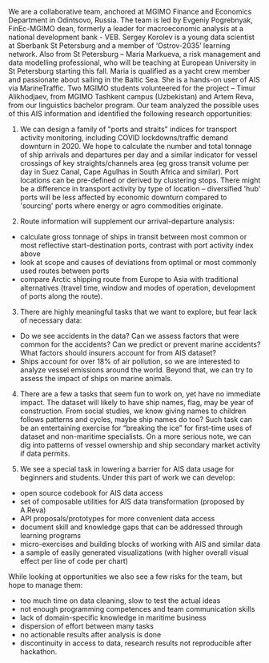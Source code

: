 We are a collaborative team, anchored at MGIMO Finance and Economics Department in Odintsovo, Russia. The team is led by Evgeniy Pogrebnyak, FinEc-MGIMO dean, formerly a leader for macroeconomic analysis at a national development bank - VEB. Sergey Korolev is a young data scientist at Sberbank St Petersburg and a member of ‘Ostrov-2035’ learning network. Also from St Petersburg – Maria Markueva, a risk management and data modelling professional, who will be teaching at European University in St Petersburg starting this fall. Maria is qualified as a yacht crew member and passionate about sailing in the Baltic Sea. She is a hands-on user of AIS via MarineTraffic.
Two MGIMO students volunteered for the project – Timur Alikhodjaev, from MGIMO Tashkent campus (Uzbekistan) and Artem Reva, from our linguistics bachelor program.
Our team analyzed the possible uses of this AIS information and identified the following research opportunities:

1. We can design a family of "ports and straits" indices for transport activity monitoring, including COVID lockdowns/traffic demand downturn in 2020.
We hope to calculate the number and total tonnage of ship arrivals and departures per day and a similar indicator for vessel crossings of key straights/channels area (eg gross transit volume per day in Suez Canal, Cape Agulhas in South Africa and similar). Port locations can be pre-defined or derived by clustering stops.
There might be a difference in transport activity by type of location – diversified 'hub' ports will be less affected by economic downturn compared to 'sourcing' ports where energy or agro commodities originate.

2. Route information will supplement our arrival-departure analysis:
- calculate gross tonnage of ships in transit between most common or most reflective start-destination ports, contrast with port activity index above
- look at scope and causes of deviations from optimal or most commonly used routes between ports
- compare Arctic shipping route from Europe to Asia with traditional alternatives (travel time, window and modes of operation, development of ports along the route).

3. There are highly meaningful tasks that we want to explore, but fear lack of necessary data:
- Do we see accidents in the data? Can we assess factors that were common for the accidents? Can we predict or prevent marine accidents? What factors should insurers account for from AIS dataset?
- Ships account for over 18% of air pollution, so we are interested to analyze vessel emissions around the world. Beyond that, we can try to assess the impact of ships on marine animals.

4. There are a few a tasks that seem fun to work on, yet have no immediate impact. The dataset will likely to have ship names, flag, may be year of construction. From social studies, we know giving names to children follows patterns and cycles, maybe ship names do too? Such task can be an entertaining exercise for “breaking the ice” for first-time uses of dataset and non-maritime specialists. On a more serious note, we can dig into patterns of vessel ownership and ship secondary market activity if data permits.

5. We see a special task in lowering a barrier for AIS data usage for beginners and students. Under this part of work we can develop:

- open source codebook for AIS data access
- set of composable utilities for AIS data transformation (proposed by A.Reva)
- API proposals/prototypes for more convenient data access
- document skill and knowledge gaps that can be addressed through learning programs
- micro-exercises and building blocks of working with AIS and similar data
- a sample of easily generated visualizations (with higher overall visual effect per line of code per chart)

While looking at opportunities we also see a few risks for the team, but hope to manage them:

- too much time on data cleaning, slow to test the actual ideas
- not enough programming competences and team communication skills
- lack of domain-specific knowledge in maritime business 
- dispersion of effort between many tasks
- no actionable results after analysis is done
- discontinuity in access to data, research results not reproducible after hackathon.
